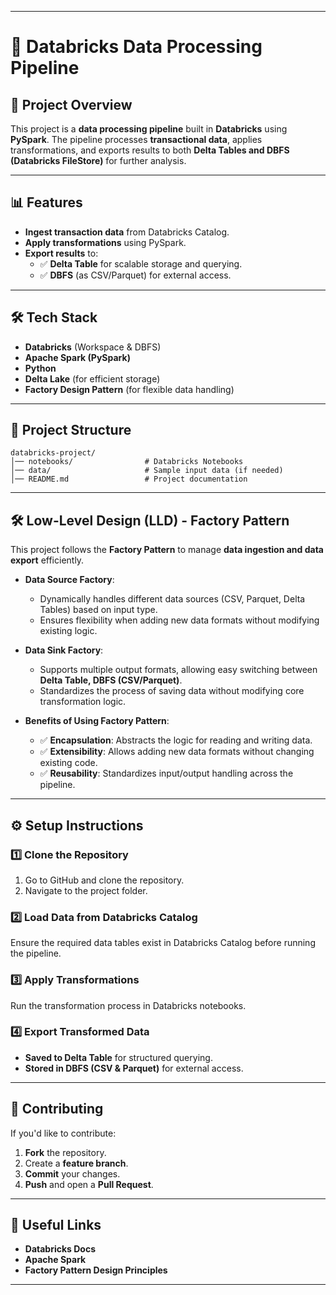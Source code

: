 

---

# **🚀 Databricks Data Processing Pipeline**

## **📌 Project Overview**
This project is a **data processing pipeline** built in **Databricks** using **PySpark**. The pipeline processes **transactional data**, applies transformations, and exports results to both **Delta Tables and DBFS (Databricks FileStore)** for further analysis.

---

## **📊 Features**
- **Ingest transaction data** from Databricks Catalog.
- **Apply transformations** using PySpark.
- **Export results** to:
  - ✅ **Delta Table** for scalable storage and querying.
  - ✅ **DBFS** (as CSV/Parquet) for external access.

---

## **🛠️ Tech Stack**
- **Databricks** (Workspace & DBFS)
- **Apache Spark (PySpark)**
- **Python**
- **Delta Lake** (for efficient storage)
- **Factory Design Pattern** (for flexible data handling)

---

## **📂 Project Structure**
```
databricks-project/
│── notebooks/                # Databricks Notebooks
│── data/                     # Sample input data (if needed)
│── README.md                 # Project documentation
```

---

## **🛠️ Low-Level Design (LLD) - Factory Pattern**
This project follows the **Factory Pattern** to manage **data ingestion and data export** efficiently. 

- **Data Source Factory**:  
  - Dynamically handles different data sources (CSV, Parquet, Delta Tables) based on input type.
  - Ensures flexibility when adding new data formats without modifying existing logic.

- **Data Sink Factory**:  
  - Supports multiple output formats, allowing easy switching between **Delta Table, DBFS (CSV/Parquet)**.
  - Standardizes the process of saving data without modifying core transformation logic.

- **Benefits of Using Factory Pattern**:
  - ✅ **Encapsulation**: Abstracts the logic for reading and writing data.
  - ✅ **Extensibility**: Allows adding new data formats without changing existing code.
  - ✅ **Reusability**: Standardizes input/output handling across the pipeline.

---

## **⚙️ Setup Instructions**
### **1️⃣ Clone the Repository**
1. Go to GitHub and clone the repository.
2. Navigate to the project folder.

### **2️⃣ Load Data from Databricks Catalog**
Ensure the required data tables exist in Databricks Catalog before running the pipeline.

### **3️⃣ Apply Transformations**
Run the transformation process in Databricks notebooks.

### **4️⃣ Export Transformed Data**
- **Saved to Delta Table** for structured querying.
- **Stored in DBFS (CSV & Parquet)** for external access.

---

## **📢 Contributing**
If you'd like to contribute:
1. **Fork** the repository.
2. Create a **feature branch**.
3. **Commit** your changes.
4. **Push** and open a **Pull Request**.

---

## **🔗 Useful Links**
- **Databricks Docs**
- **Apache Spark**
- **Factory Pattern Design Principles**


---


